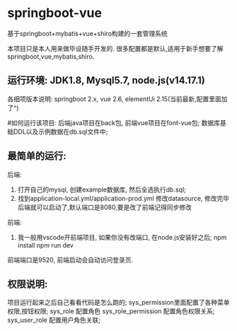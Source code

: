 # springboot-vue
基于springboot+mybatis+vue+shiro构建的一套管理系统

本项目只是本人用来做毕设随手开发的. 很多配置都是默认,适用于新手想要了解springboot,vue,mybatis,shiro.

## 运行环境: JDK1.8, Mysql5.7, node.js(v14.17.1)
各细项版本说明: springboot 2.x, vue 2.6, elementUi 2.15(当前最新,配置里面加了^)

#如何运行该项目:
后端java项目在back包, 前端vue项目在font-vue包; 数据库基础DDL以及示例数据在db.sql文件中; 
## 最简单的运行:
后端:
1. 打开自己的mysql, 创建example数据库, 然后全选执行db.sql; 
2. 找到application-local.yml/application-prod.yml 修改datasource, 修改完毕后端就可以启动了,默认端口是8080,要是改了前端记得同步修改

前端: 
1. 我一般用vscode开前端项目, 如果你没有改端口, 在node.js安装好之后;
npm install
npm run dev

前端端口是9520, 前端启动会自动访问登录页.

## 权限说明:
项目运行起来之后自己看看代码是怎么跑的;
sys_permission里面配置了各种菜单权限,按钮权限;
sys_role 配置角色
sys_role_permission 配置角色权限关系;
sys_user_role 配置用户角色关联;
